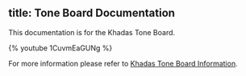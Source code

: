 title: Tone Board Documentation
---

This documentation is for the Khadas Tone Board.

{% youtube 1CuvmEaGUNg %}

For more information please refer to [Khadas Tone Board Information](https://www.khadas.com/tone).

